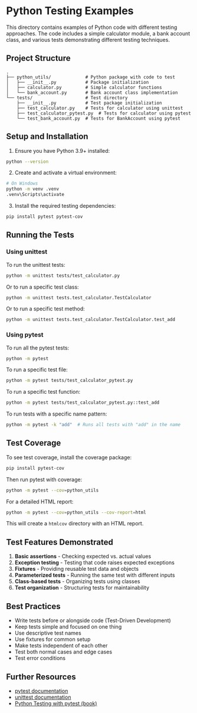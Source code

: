# Python Testing Examples

This directory contains examples of Python code with different testing approaches. The code includes a simple calculator module, a bank account class, and various tests demonstrating different testing techniques.

## Project Structure

```
.
├── python_utils/             # Python package with code to test
│   ├── __init__.py           # Package initialization
│   ├── calculator.py         # Simple calculator functions
│   └── bank_account.py       # Bank account class implementation
└── tests/                    # Test directory
    ├── __init__.py           # Test package initialization
    ├── test_calculator.py    # Tests for calculator using unittest
    ├── test_calculator_pytest.py  # Tests for calculator using pytest
    └── test_bank_account.py  # Tests for BankAccount using pytest
```

## Setup and Installation

1. Ensure you have Python 3.9+ installed:

```bash
python --version
```

2. Create and activate a virtual environment:

```bash
# On Windows
python -m venv .venv
.venv\Scripts\activate
```

3. Install the required testing dependencies:

```bash
pip install pytest pytest-cov
```

## Running the Tests

### Using unittest

To run the unittest tests:

```bash
python -m unittest tests/test_calculator.py
```

Or to run a specific test class:

```bash
python -m unittest tests.test_calculator.TestCalculator
```

Or to run a specific test method:

```bash
python -m unittest tests.test_calculator.TestCalculator.test_add
```

### Using pytest

To run all the pytest tests:

```bash
python -m pytest
```

To run a specific test file:

```bash
python -m pytest tests/test_calculator_pytest.py
```

To run a specific test function:

```bash
python -m pytest tests/test_calculator_pytest.py::test_add
```

To run tests with a specific name pattern:

```bash
python -m pytest -k "add"  # Runs all tests with "add" in the name
```

## Test Coverage

To see test coverage, install the coverage package:

```bash
pip install pytest-cov
```

Then run pytest with coverage:

```bash
python -m pytest --cov=python_utils
```

For a detailed HTML report:

```bash
python -m pytest --cov=python_utils --cov-report=html
```

This will create a `htmlcov` directory with an HTML report.

## Test Features Demonstrated

1. **Basic assertions** - Checking expected vs. actual values
2. **Exception testing** - Testing that code raises expected exceptions
3. **Fixtures** - Providing reusable test data and objects
4. **Parameterized tests** - Running the same test with different inputs
5. **Class-based tests** - Organizing tests using classes
6. **Test organization** - Structuring tests for maintainability

## Best Practices

- Write tests before or alongside code (Test-Driven Development)
- Keep tests simple and focused on one thing
- Use descriptive test names
- Use fixtures for common setup
- Make tests independent of each other
- Test both normal cases and edge cases
- Test error conditions

## Further Resources

- [pytest documentation](https://docs.pytest.org/)
- [unittest documentation](https://docs.python.org/3/library/unittest.html)
- [Python Testing with pytest (book)](https://pragprog.com/titles/bopytest/python-testing-with-pytest/) 